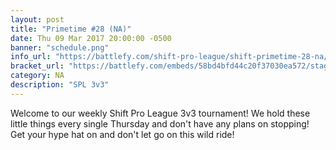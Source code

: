 ```yaml
---
layout: post
title: "Primetime #28 (NA)"
date: Thu 09 Mar 2017 20:00:00 -0500
banner: "schedule.png"
info_url: "https://battlefy.com/shift-pro-league/shift-primetime-28-na/58bd4bfd44c20f37030ea572/info"
bracket_url: "https://battlefy.com/embeds/58bd4bfd44c20f37030ea572/stage/58bd4bfd44c20f37030ea573"
category: NA
description: "SPL 3v3"
---
```


Welcome to our weekly Shift Pro League 3v3 tournament! We hold these little things every single Thursday and don't have any plans on stopping! Get your hype hat on and don't let go on this wild ride!
